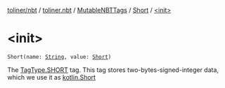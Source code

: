 [toliner/nbt](../../../index.md) / [toliner.nbt](../../index.md) / [MutableNBTTags](../index.md) / [Short](index.md) / [&lt;init&gt;](./-init-.md)

# &lt;init&gt;

`Short(name: `[`String`](https://kotlinlang.org/api/latest/jvm/stdlib/kotlin/-string/index.html)`, value: `[`Short`](https://kotlinlang.org/api/latest/jvm/stdlib/kotlin/-short/index.html)`)`

The [TagType.SHORT](../../-tag-type/-s-h-o-r-t.md) tag.
This tag stores two-bytes-signed-integer data, which we use it as [kotlin.Short](https://kotlinlang.org/api/latest/jvm/stdlib/kotlin/-short/index.html)


